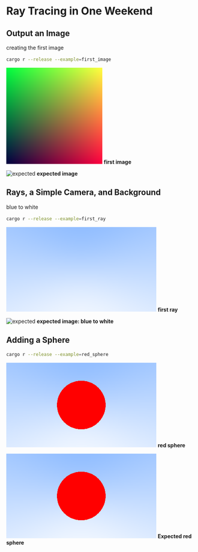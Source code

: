 # Ray Tracing in One Weekend

## Output an Image

creating the first image

```bash
cargo r --release --example=first_image 
```

![first image](images/first_image.png)
**first image**

![expected](https://raytracing.github.io/images/img-1.01-first-ppm-image.png)
**expected image**

## Rays, a Simple Camera, and Background

blue to white

```bash
cargo r --release --example=first_ray
```

![first image](images/first_ray.png)
**first ray**

![expected](https://raytracing.github.io/images/img-1.02-blue-to-white.png)
**expected image: blue to white**

## Adding a Sphere

```bash
cargo r --release --example=red_sphere
```

![Red Sphere](images/red_sphere.png)
**red sphere**

![Expected Red Sphere](images/img-1.03-red-sphere.png)
**Expected red sphere**
